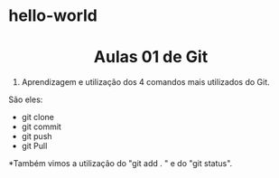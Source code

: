 # hello-world

<h1 align="center"> Aulas 01 de Git </h1> 

1. Aprendizagem e utilização dos 4 comandos mais utilizados do Git.

São eles:
- git clone 
- git commit
- git push
- git Pull

*Também vimos a utilização do "git add . " e do "git status".
